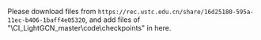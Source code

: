 Please download files from ```https://rec.ustc.edu.cn/share/16d25180-595a-11ec-b406-1baff4e05320```, and add files of "\CI_LightGCN_master\code\checkpoints\" in here.
